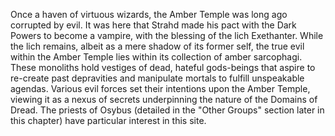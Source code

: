 Once a haven of virtuous wizards, the Amber Temple was long ago corrupted by evil. It was here that Strahd made his pact with the Dark Powers to become a vampire, with the blessing of the lich Exethanter. While the lich remains, albeit as a mere shadow of its former self, the true evil within the Amber Temple lies within its collection of amber sarcophagi. These monoliths hold vestiges of dead, hateful gods-beings that aspire to re-create past depravities and manipulate mortals to fulfill unspeakable agendas. Various evil forces set their intentions upon the Amber Temple, viewing it as a nexus of secrets underpinning the nature of the Domains of Dread. The priests of Osybus (detailed in the "Other Groups" section later in this chapter) have particular interest in this site.